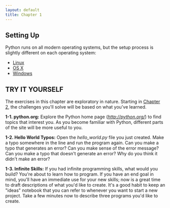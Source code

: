 ```yaml
---
layout: default
title: Chapter 1
---
```


Setting Up
---

Python runs on all modern operating systems, but the setup process is slightly different on each operating system:

- [Linux](linux_setup.html)
- [OS X](osx_setup.html)
- [Windows](windows_setup.html)

TRY IT YOURSELF
---------------

The exercises in this chapter are exploratory in nature. Starting in
[Chapter 2](..\chapter_02\README.md#ch02), the challenges you'll solve will be based
on what you've learned.

<a id="#ch1exe1"></a>**1-1. python.org:** Explore the Python home page
(*<http://python.org/>*) to find topics that interest you. As you become
familiar with Python, different parts of the site will be more useful to
you.

<a id="#ch1exe2"></a>**1-2. Hello World Typos:** Open the *hello_world.py* file
you just created. Make a typo somewhere in the line and run the program
again. Can you make a typo that generates an error? Can you make sense
of the error message? Can you make a typo that doesn't generate an
error? Why do you think it didn't make an error?

<a id="#ch1exe3"></a>**1-3. Infinite Skills:** If you had infinite programming
skills, what would you build? You're about to learn how to program. If
you have an end goal in mind, you'll have an immediate use for your new
skills; now is a great time to draft descriptions of what you'd like to
create. It's a good habit to keep an "ideas" notebook that you can refer
to whenever you want to start a new project. Take a few minutes now to
describe three programs you'd like to create.
